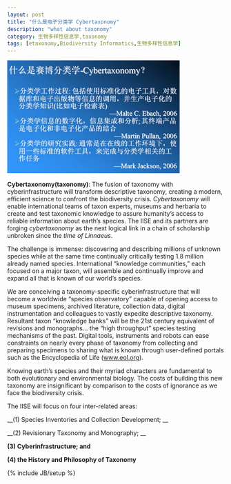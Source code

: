 ```yaml
---
layout: post
title: "什么是电子分类学 Cybertaxonomy"
description: "what about taxonomy"
category: 生物多样性信息学,taxonomy
tags: [etaxonomy,Biodiversity Informatics,生物多样性信息学]
---
```


![What is Cybertaxonomy](/assets/images/2009/3/vtheme111.jpg)

**Cybertaxonomy(taxonomy)**: The fusion of taxonomy with cyberinfrastructure will transform descriptive taxonomy, creating a modern, efficient science to confront the biodiversity crisis. *Cybertaxonomy* will enable international teams of taxon experts, museums and herbaria to create and test taxonomic knowledge to assure humanity’s access to reliable information about earth’s species. The IISE and its partners are forging _cybertaxonomy_ as the next logical link in a chain of scholarship unbroken since the _time of Linnaeus_.

The challenge is immense: discovering and describing millions of unknown species while at the same time continually critically testing 1.8 million already named species. International “knowledge communities,” each focused on a major taxon, will assemble and continually improve and expand all that is known of our world’s species. 

We are conceiving a taxonomy-specific cyberinfrastructure that will become a worldwide “species observatory” capable of opening access to museum specimens, archived literature, collection data, digital instrumentation and colleagues to vastly expedite descriptive taxonomy. Resultant taxon “knowledge banks” will be the 21st century equivalent of revisions and monographs… the “high throughput” species testing mechanisms of the past. Digital tools, instruments and robots can ease constraints on nearly every phase of taxonomy from collecting and preparing specimens to sharing what is known through user-defined portals such as the Encyclopedia of Life (www.eol.org). 

Knowing earth’s species and their myriad characters are fundamental to both evolutionary and environmental biology. The costs of building this new taxonomy are insignificant by comparison to the costs of ignorance as we face the biodiversity crisis.

The IISE will focus on four inter-related areas: 

__(1) Species Inventories and Collection Development; __

__(2) Revisionary Taxonomy and Monography; __

__(3) Cyberinfrastructure; and__

__(4) the History and Philosophy of Taxonomy__


{% include JB/setup %}
